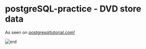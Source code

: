 # postgreSQL-practice - DVD store data

As seen on [postgresqltutorial.com!](https://www.postgresqltutorial.com/)

![erd](https://sp.postgresqltutorial.com/wp-content/uploads/2018/03/dvd-rental-sample-database-diagram.png)


